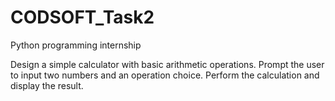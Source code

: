 # CODSOFT_Task2
Python programming internship

Design a simple calculator with basic arithmetic operations. Prompt the user to input two numbers and an operation choice. Perform the calculation and display the result.
